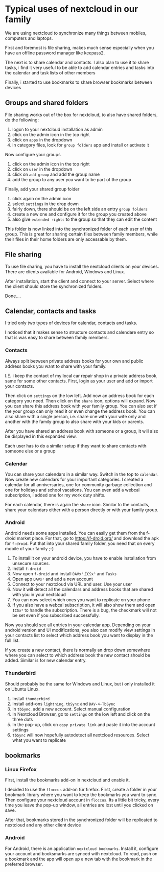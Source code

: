 # Typical uses of nextcloud in our family

We are using nextcloud to synchronize many things between mobiles, computers and laptops.

First and foremost is file sharing, makes much sense especially when you have an offline password manager like keepass2.

The next is to share calendar and contacts. I also plan to use it to share tasks, i find it very useful to be able to add calendar entries and tasks into the calendar and task lists of other members

Finally, i started to use bookmarks to share browser bookmarks between devices

## Groups and shared folders

File sharing works out of the box for nextcloud, to also have shared folders, do the following:

1. logon to your nextcloud installation as admin
2. click on the admin icon in the top right
3. click on `apps` in the dropdown
4. in category files, look for `group folders` app and install or activate it

Now configure your groups

1. click on the admin icon in the top right
2. click on `user` in the dropdown
3. click on `add group` and add the group name
4. add the group to any user you want to be part of the group

Finally, add your shared group folder

1. click again on the admin icon
2. select `settings` in the drop down
3. fairly down, there should be on the left side an entry `group folders`
4. create a new one and configure it for the group you created above
5. also give `extended rights` to the group so that they can edit the content

This folder is now linked into the synchronized folder of each user of this group. This is great for sharing certain files between family members, while their files in their home folders are only accessable by them.

## File sharing

To use file sharing, you have to install the nextcloud clients on your devices. There are clients available for Android, Windows and Linux.

After installation, start the client and connect to your server. Select where the client should store the synchronized folders.

Done....

## Calendar, contacts and tasks

I tried only two types of devices for calendar, contacts and tasks.

I noticed that it makes sense to structure contacts and calendare entry so that is was easy to share between family members. 

### Contacts

Always split between private address books for your own and public address books you want to share with your family.

I.E. i keep the contact of my local car repair shop in a private address book, same for some other contacts.
First, login as your user and add or import your contacts.

Then click on `settings` on the low left. Add now an address book for each category you need. Then click on the `share` icon, options will expand. Now you can share this address book with your family group. You can also set if the your group can only read it or even change the address book. You can also share with a single person, i.e. share one with your wife only and another with the family group to also share with your kids or parents.

After you have shared an address book with someone or a group, it will also be displayed in this expanded view.

Each user has to do a similar setup if they want to share contacts with someone else or a group

### Calendar

You can share your calendars in a similar way. Switch in the top to `calendar`. Now create new calendars for your important categories. I created a calendar for all anniversaries, one for community garbage collection and one for holidays and school vacations. You can even add a webcal subscription, i added one for my work duty shifts.

For each calendar, there is again the `share` icon. Similar to the contacts, share your calendars either with a person directly or with your family group.

### Android

Android needs some apps installed. You can easily get them from the f-droid market place. For that, go to https://f-droid.org/ and download the apk for `f-droid`. Put that into your shared family folder, you need that on every mobile of your family ;-)

1. To install it on your android device, you have to enable installation from unsecure sources.
2. Install `f-droid`
3. Now open `f-droid` and install `DAVx⁵`,`ICSx⁵` and `Tasks`
4. Open app `DAVx⁵` and add a new account
5. Connect to your nextcloud via URL and user. Use your user
6. Now it will detect all the calendars and address books that are shared with you in your nextcloud
7. You can now select which ones you want to replicate on your phone
8. If you also have a webcal subscription, it will also show them and open `ICSx⁵` to handle the subscription. There is a bug, the checkmark will not be set even if you subscribed successfully.

Now you should see all entries in your calendar app. Depending on your android version and UI modifications, you also can modify view settings in your contacts list to select which address book you want to display in the full list.

If you create a new contact, there is normally an drop down somewhere where you can select to which address book the new contact should be added. Similar is for new calendar entry. 

### Thunderbird

Should probably be the same for Windows and Linux, but i only installed it on Ubuntu Linux.

1. Install `thunderbird`
2. Install add-ons `lightning`, `tbSync` and `DAV-4-TbSync`
3. In `tbSync`. add a new account. Select manual configuration
4. In Nextcloud Browser, go to `settings` on the low left and click on the three dots
5. In the pop-up, click on `copy private link` and paste it into the account settings
6. `tbSync` will now hopefully autodetect all nextcloud resources. Select what you want to replicate

## bookmarks

### Linux Firefox

First, install the bookmarks add-on in nextcloud and enable it. 

I decided to use the `floccus` add-on für firefox. First, create a folder in your bookmark library where you want to keep the bookmarks you want to sync. Then configure your nextcloud account in `floccus`. Its a little bit tricky, every time you leave the pop-up window, all entries are lost until you clicked on save.

After that, bookmarks stored in the synchronized folder will be replicated to nextcloud and any other client device

### Android

For Android, there is an application `nextcloud bookmarks`. Install it, configure your account and booksmarks are synced with nextcloud. To read, push on a bookmark and the app will open up a new tab with the bookmark in the preferred browser.

